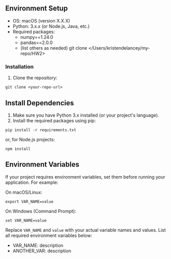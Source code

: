 ## Environment Setup

- OS: macOS (version X.X.X)
- Python: 3.x.x (or Node.js, Java, etc.)
- Required packages:
  - numpy==1.24.0
  - pandas==2.0.0
  - (list others as needed)
git clone </Users/kristendelancey/my-repo/HW2>


### Installation

1. Clone the repository:

  ```
  git clone <your-repo-url>
  ```

## Install Dependencies

1. Make sure you have Python 3.x installed (or your project's language).
2. Install the required packages using pip:

  ```
  pip install -r requirements.txt
  ```

  or, for Node.js projects:

  ```
  npm install
  ```

## Environment Variables

If your project requires environment variables, set them before running your application. For example:


On macOS/Linux:

```
export VAR_NAME=value
```

On Windows (Command Prompt):

```
set VAR_NAME=value
```

Replace `VAR_NAME` and `value` with your actual variable names and values. List all required environment variables below:

- VAR_NAME: description
- ANOTHER_VAR: description